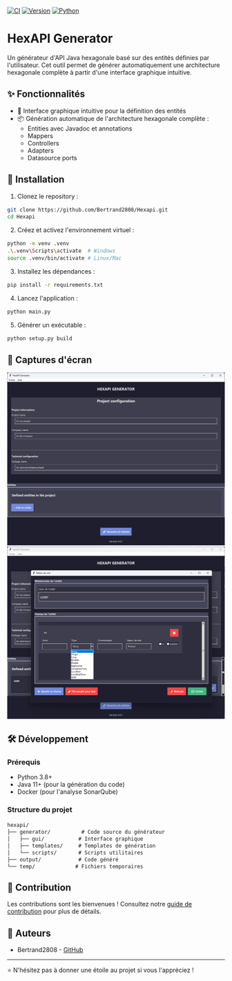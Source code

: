 [![CI](https://github.com/Bertrand2808/Hexapi/actions/workflows/python.yml/badge.svg)](https://github.com/Bertrand2808/Hexapi/actions/workflows/python.yml)
[![Version](https://img.shields.io/badge/version-0.0.1-blue.svg)](https://github.com/Bertrand2808/Hexapi)
[![Python](https://img.shields.io/badge/python-3.8%2B-blue)](https://www.python.org/downloads/)

# HexAPI Generator

Un générateur d'API Java hexagonale basé sur des entités définies par l'utilisateur. Cet outil permet de générer automatiquement une architecture hexagonale complète à partir d'une interface graphique intuitive.

## ✨ Fonctionnalités

- 🎯 Interface graphique intuitive pour la définition des entités
- 📦 Génération automatique de l'architecture hexagonale complète :
  - Entities avec Javadoc et annotations
  - Mappers
  - Controllers
  - Adapters
  - Datasource ports


## 🚀 Installation

1. Clonez le repository :

```bash
git clone https://github.com/Bertrand2808/Hexapi.git
cd Hexapi
```

2. Créez et activez l'environnement virtuel :

```bash
python -m venv .venv
.\.venv\Scripts\activate  # Windows
source .venv/bin/activate # Linux/Mac
```

3. Installez les dépendances :

```bash
pip install -r requirements.txt
```

4. Lancez l'application :

```bash
python main.py
```

5. Générer un exécutable :

```bash
python setup.py build
```

## 📸 Captures d'écran

![Interface principale](doc/img/img1.png)
![Éditeur d'entité](doc/img/img2.png)

## 🛠️ Développement

### Prérequis

- Python 3.8+
- Java 11+ (pour la génération du code)
- Docker (pour l'analyse SonarQube)

### Structure du projet

```
hexapi/
├── generator/          # Code source du générateur
│   ├── gui/           # Interface graphique
│   ├── templates/     # Templates de génération
│   └── scripts/       # Scripts utilitaires
├── output/            # Code généré
└── temp/             # Fichiers temporaires
```

## 🤝 Contribution

Les contributions sont les bienvenues ! Consultez notre [guide de contribution](CONTRIBUTING.md) pour plus de détails.

## 👥 Auteurs

- Bertrand2808 - [GitHub](https://github.com/Bertrand2808)

---

⭐ N'hésitez pas à donner une étoile au projet si vous l'appréciez !
